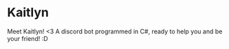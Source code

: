 # Kaitlyn
Meet Kaitlyn! <3 A discord bot programmed in C#, ready to help you and be your friend! :D
